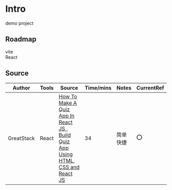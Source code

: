 # Intro

demo project

## Roadmap

vite  
React

## Source

| Author     | Tools | Source                                                                                                                          | Time/mins | Notes    | CurrentRef |
| ---------- | ----- | ------------------------------------------------------------------------------------------------------------------------------- | --------- | -------- | ---------- |
| GreatStack | React | [How To Make A Quiz App In React JS , Build Quiz App Using HTML, CSS and React JS](https://www.youtube.com/watch?v=VMZ7lcSdVnY) | 34        | 简单快捷 | ⭕️        |
